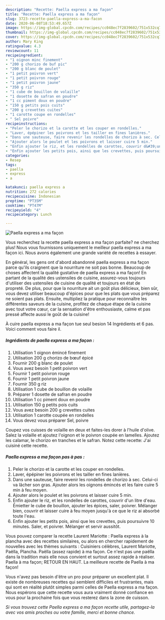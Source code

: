 ```yaml
---
description: "Recette: Paella express a ma façon"
title: "Recette: Paella express a ma façon"
slug: 3723-recette-paella-express-a-ma-facon
date: 2020-06-08T18:53:49.657Z
image: https://img-global.cpcdn.com/recipes/cc048ec7f2839602/751x532cq70/paella-express-a-ma-facon-photo-principale-de-la-recette.jpg
thumbnail: https://img-global.cpcdn.com/recipes/cc048ec7f2839602/751x532cq70/paella-express-a-ma-facon-photo-principale-de-la-recette.jpg
cover: https://img-global.cpcdn.com/recipes/cc048ec7f2839602/751x532cq70/paella-express-a-ma-facon-photo-principale-de-la-recette.jpg
author: Mary King
ratingvalue: 4.3
reviewcount: 11
recipeingredient:
- "1 oignon minc finement"
- "200 g chorizo de buf pic"
- "200 g blanc de poulet"
- "1 petit poivron vert"
- "1 petit poivron rouge"
- "1 petit poivron jaune"
- "350 g riz"
- "1 cube de bouillon de volaille"
- "1 dosette de safran en poudre"
- "1 cc piment doux en poudre"
- "150 g petits pois cuits"
- "200 g crevettes cuites"
- "1 carotte coupe en rondelles"
- " Sel poivre"
recipeinstructions:
- "Peler le chorizo et la carotte et les couper en rondelles."
- "Laver, épépiner les poivrons et les tailler en fines lanières."
- "Dans une sauteuse, faire revenir les rondelles de chorizo à sec. Celui-ci va lâcher son gras. Ajouter alors les oignons émincés et les faire cuire 5 min à feu moyen."
- "Ajouter alors le poulet et les poivrons et laisser cuire 5 min."
- "Enfin ajouter le riz, et les rondelles de carottes, couvrir d&#39;un litre d&#39;eau. Émietter le cube de bouillon, ajouter les épices, saler, poivrer. Mélanger bien, couvrir et laisser cuire à feu moyen jusqu&#39;à ce que le riz ai absorbé toute l&#39;eau."
- "Enfin ajouter les petits pois, ainsi que les crevettes, puis poursuivre 10 minutes. Saler, et poivrer. Mélanger et servir aussitôt."
categories:
- Resep
tags:
- paella
- express
- a

katakunci: paella express a 
nutrition: 272 calories
recipecuisine: Indonesian
preptime: "PT35M"
cooktime: "PT47M"
recipeyield: "4"
recipecategory: Lunch

---
```



![Paella express a ma façon](https://img-global.cpcdn.com/recipes/cc048ec7f2839602/751x532cq70/paella-express-a-ma-facon-photo-principale-de-la-recette.jpg)

Vous recherchez la recette paella express a ma façon parfaite? ne cherchez plus! Nous vous fournissons uniquement le meilleur paella express a ma façon ici. Nous avons également une grande variété de recettes à essayer.

En général, les gens ont d'abord abandonné paella express a ma façon parce qu'ils craignent que la nourriture ne soit pas bonne. Beaucoup de choses affectent la qualité gustative de paella express a ma façon! En partant de la qualité des ustensiles de cuisine, assurez-vous toujours d'utiliser des ustensiles de cuisine de qualité et toujours en état de propreté. De plus, pour que la nourriture ait un goût plus délicieux, bien sûr, vous devez utiliser beaucoup d'épices pour que les plats que vous préparez ne soient pas plats. Ensuite, multipliez la pratique pour reconnaître les différentes saveurs de la cuisine, profitez de chaque étape de la cuisine avec tout votre cœur, car la sensation d'être enthousiaste, calme et pas pressé affecte aussi le goût de la cuisine!

<!--inarticleads1-->

À cuire paella express a ma façon tue seul besion 14 Ingrédients et 6 pas. Voici comment vous faire il.

##### Ingrédients de paella express a ma façon :

1. Utilisation 1 oignon émincé finement
1. Utilisation 200 g chorizo de bœuf épicé
1. Fournir 200 g blanc de poulet
1. Vous avez besoin 1 petit poivron vert
1. Fournir 1 petit poivron rouge
1. Fournir 1 petit poivron jaune
1. Fournir 350 g riz
1. Utilisation 1 cube de bouillon de volaille
1. Préparer 1 dosette de safran en poudre
1. Utilisation 1 cc piment doux en poudre
1. Utilisation 150 g petits pois cuits
1. Vous avez besoin 200 g crevettes cuites
1. Utilisation 1 carotte coupée en rondelles
1. Vous devez vous préparer  Sel, poivre


Coupez vos cuisses de volaille en deux et faites-les dorer à l&#39;huile d&#39;olive. Salez la volaille et ajoutez l&#39;oignon et le poivron coupée en lamelles. Ajoutez les calamar, le chorizo en tranches et le safran. Notez cette recette: J&#39;ai cuisiné cette recette. 

<!--inarticleads2-->

##### Paella express a ma façon pas à pas :

1. Peler le chorizo et la carotte et les couper en rondelles.
1. Laver, épépiner les poivrons et les tailler en fines lanières.
1. Dans une sauteuse, faire revenir les rondelles de chorizo à sec. Celui-ci va lâcher son gras. Ajouter alors les oignons émincés et les faire cuire 5 min à feu moyen.
1. Ajouter alors le poulet et les poivrons et laisser cuire 5 min.
1. Enfin ajouter le riz, et les rondelles de carottes, couvrir d&#39;un litre d&#39;eau. Émietter le cube de bouillon, ajouter les épices, saler, poivrer. Mélanger bien, couvrir et laisser cuire à feu moyen jusqu&#39;à ce que le riz ai absorbé toute l&#39;eau.
1. Enfin ajouter les petits pois, ainsi que les crevettes, puis poursuivre 10 minutes. Saler, et poivrer. Mélanger et servir aussitôt.


Vous pouvez comparer la recette Laurent Mariotte : Paella express à la plancha avec des recettes similaires, ou alors en chercher rapidement de nouvelles avec les thèmes suivants : Cuisiniers célèbres, Laurent Mariotte, Paëlla, Plancha. Paëlla (assez rapide) à ma façon. Ce n&#39;est pas une paëlla dans la tradition mais elle nous convient et surtout assez rapide à réaliser. Paella à ma façon; RETOUR EN HAUT. La meilleure recette de Paella à ma façon! 

<!--inarticleads1-->

<p>
Vous n'avez pas besoin d'être un pro pour préparer un excellent plat. Il existe de nombreuses recettes qui semblent difficiles et frustrantes, mais qui sont en réalité plutôt simples parmi celles de Paella express a ma façon. Nous espérons que cette recette vous aura vraiment donné confiance en vous pour la prochaine fois que vous resterez dans la zone de cuisson.
</p>

<p>
<i>Si vous trouvez cette Paella express a ma façon recette utile, partagez-la avec vos amis proches ou votre famille, merci et bonne chance.</i>
</p>
